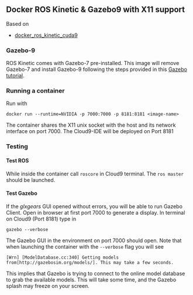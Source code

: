 ## Docker ROS Kinetic & Gazebo9 with X11 support

Based on
* [docker_ros_kinetic_cuda9](https://github.com/gandrein/docker_ros_kinetic_cuda9)



### Gazebo-9
ROS Kinetic comes with Gazebo-7 pre-installed. This image will remove Gazebo-7 and install Gazebo-9 following the steps provided in this [Gazebo tutorial](http://gazebosim.org/tutorials/?tut=ros_wrapper_versions).



### Running a container

Run with 
```
docker run --runtime=NVIDIA -p 7000:7000 -p 8181:8181 <image-name>
```
The container shares the X11 unix socket with the host and its network interface on port 7000.
The Cloud9-IDE will be deployed on Port 8181


### Testing

#### Test ROS

While inside the container call `roscore` in Cloud9 terminal. The `ros master` should be launched. 




#### Test Gazebo
If the _glxgears_ GUI opened without errors, you will be able to run Gazebo Client. Open in browser at first port 7000 to generate a display. In terminal on Cloud9 (Port 8181) type in
```
gazebo --verbose
```
The Gazebo GUI in the environment on port 7000 should open. Note that when launching the container with the `--verbose` flag you will see 
```
[Wrn] [ModelDatabase.cc:340] Getting models from[http://gazebosim.org/models/]. This may take a few seconds.
```
This implies that Gazebo is trying to connect to the online model database to grab the available models. This will take some time, and the Gazebo splash may freeze on your screen. 






